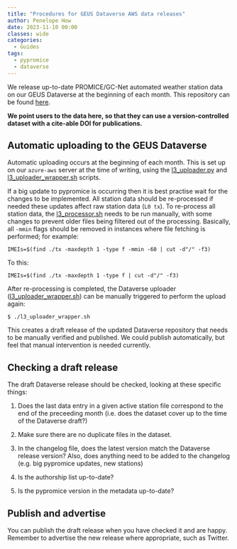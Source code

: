 ```yaml
---
title: "Procedures for GEUS Dataverse AWS data releases"
author: Penelope How
date: 2023-11-10 00:00
classes: wide
categories:
  - Guides
tags: 
  - pypromice
  - dataverse
---
```


We release up-to-date PROMICE/GC-Net automated weather station data on our GEUS Dataverse at the beginning of each month. This repository can be found [here](https://doi.org/10.22008/FK2/IW73UU).

**We point users to the data here, so that they can use a version-controlled dataset with a cite-able DOI for publications.**

## Automatic uploading to the GEUS Dataverse

Automatic uploading occurs at the beginning of each month. This is set up on our `azure-aws` server at the time of writing, using the [l3_uploader.py](https://github.com/GEUS-Glaciology-and-Climate/aws-operational-processing/blob/main/l3_uploader.py) and [l3_uploader_wrapper.sh](https://github.com/GEUS-Glaciology-and-Climate/aws-operational-processing/blob/main/l3_uploader_wrapper.sh) scripts.

If a big update to pypromice is occurring then it is best practise wait for the changes to be implemented. All station data should be re-processed if needed these updates affect raw station data (`L0 tx`). To re-process all station data, the [l3_processor.sh](https://github.com/GEUS-Glaciology-and-Climate/aws-operational-processing/blob/main/l3_processor.sh) needs to be run manually, with some changes to prevent older files being filtered out of the processing. Basically, all `-mmin` flags should be removed in instances where file fetching is performed; for example:

```
IMEIs=$(find ./tx -maxdepth 1 -type f -mmin -60 | cut -d"/" -f3)
```

To this: 

```
IMEIs=$(find ./tx -maxdepth 1 -type f | cut -d"/" -f3)
```

After re-processing is completed, the Dataverse uploader ([l3_uploader_wrapper.sh](https://github.com/GEUS-Glaciology-and-Climate/aws-operational-processing/blob/main/l3_uploader_wrapper.sh)) can be manually triggered to perform the upload again:

```
$ ./l3_uploader_wrapper.sh 
```

This creates a draft release of the updated Dataverse repository that needs to be manually verified and published. We could publish automatically, but feel that manual intervention is needed currently.

## Checking a draft release

The draft Dataverse release should be checked, looking at these specific things:

1. Does the last data entry in a given active station file correspond to the end of the preceeding month (i.e. does the dataset cover up to the time of the Dataverse draft?)

2. Make sure there are no duplicate files in the dataset.

3. In the changelog file, does the latest version match the Dataverse release version? Also, does anything need to be added to the changelog (e.g. big pypromice updates, new stations)

4. Is the authorship list up-to-date?

5. Is the pypromice version in the metadata up-to-date?

## Publish and advertise

You can publish the draft release when you have checked it and are happy. Remember to advertise the new release where appropriate, such as Twitter.

